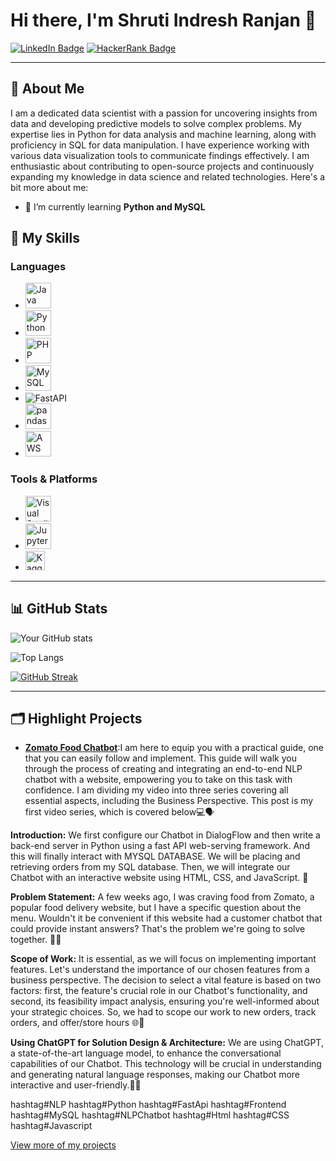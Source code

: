 # Hi there, I'm Shruti Indresh Ranjan 👋

[![LinkedIn Badge](https://img.shields.io/badge/-LinkedIn-0077B5?style=square&logo=LinkedIn&logoColor=white&link=https://www.linkedin.com/in/yourprofile/)](https://www.linkedin.com/in/shruti-ranjan-3b12431b3/)
[![HackerRank Badge](https://img.shields.io/badge/-HackerRank-2EC866?style=square&logo=HackerRank&logoColor=white&link=https://www.hackerrank.com/yourhandle)](https://www.hackerrank.com/profile/shruti834)



---

## 🌟 About Me

I am a dedicated data scientist with a passion for uncovering insights from data and developing predictive models to solve complex problems. My expertise lies in Python for data analysis and machine learning, along with proficiency in SQL for data manipulation. I have experience working with various data visualization tools to communicate findings effectively. I am enthusiastic about contributing to open-source projects and continuously expanding my knowledge in data science and related technologies. Here's a bit more about me:


- 🌱 I’m currently learning **Python and MySQL**

## 🚀 My Skills

### Languages
- <a href="https://www.java.com/" title="Java"><img src="https://github.com/get-icon/geticon/raw/master/icons/java.svg" alt="Java" width="41px" height="41px"></a>
- <a href="https://www.python.org/" title="Python"><img src="https://github.com/get-icon/geticon/raw/master/icons/python.svg" alt="Python" width="41px" height="41px"></a>
- <a href="https://php.net/" title="PHP"><img src="https://github.com/get-icon/geticon/raw/master/icons/php.svg" alt="PHP" width="41px" height="41px"></a>
- <a href="https://dev.mysql.com/" title="MySQL"><img src="https://github.com/get-icon/geticon/raw/master/icons/mysql.svg" alt="MySQL" width="41px" height="41px"></a>
- ![FastAPI](https://img.shields.io/badge/-FastAPI-009688?style=flat-square&logo=fastapi&logoColor=white)
- <a href="https://pandas.pydata.org/" title="pandas"><img src="https://github.com/get-icon/geticon/raw/master/icons/pandas-icon.svg" alt="pandas" width="41px" height="41px"></a>
- <a href="https://aws.amazon.com/" title="AWS"><img src="https://github.com/get-icon/geticon/raw/master/icons/aws.svg" alt="AWS" width="41px" height="41px"></a>




### Tools & Platforms
- <a href="https://code.visualstudio.com/" title="Visual Studio Code"><img src="https://github.com/get-icon/geticon/raw/master/icons/visual-studio-code.svg" alt="Visual Studio Code" width="41px" height="41px"></a>
- <a href="https://jupyter.org/" title="Jupyter">
    <img src="https://github.com/get-icon/geticon/raw/master/icons/jupyter.svg" alt="Jupyter" width="41px" height="41px"> </a>
- <a href="https://www.kaggle.com/yourusername" title="Kaggle">
    <img src="https://upload.wikimedia.org/wikipedia/commons/7/7c/Kaggle_logo.png" alt="Kaggle" width="31px" height="31px"> </a>







---

## 📊 GitHub Stats

![Your GitHub stats](https://github-readme-stats.vercel.app/api?username=ShrutiChrist&show_icons=true&theme=radical)

![Top Langs](https://github-readme-stats.vercel.app/api/top-langs/?username=ShrutiChrist&layout=compact&theme=radical)

[![GitHub Streak](https://github-readme-streak-stats.herokuapp.com/?user=ShrutiChrist&theme=radical)](https://github.com/DenverCoder1/github-readme-streak-stats)




---

## 🗂️ Highlight Projects

- [**Zomato Food Chatbot**](https://github.com/ShrutiChrist/Zomato-FoodChatbot-Major-Project):I am here to equip you with a practical guide, one that you can easily follow and implement. This guide will walk you through the process of creating and integrating an end-to-end NLP chatbot with a website, empowering you to take on this task with confidence. 
I am dividing my video into three series covering all essential aspects, including the Business Perspective. This post is my first video series, which is covered below💻🗣️

**Introduction:**  We first configure our Chatbot in DialogFlow and then write a back-end server in Python using a fast API web-serving framework. And this will finally interact with MYSQL DATABASE. We will be placing and retrieving orders from my SQL database. Then, we will integrate our Chatbot with an interactive website using HTML, CSS, and JavaScript. 📝

**Problem Statement:** A few weeks ago, I was craving food from Zomato, a popular food delivery website, but I have a specific question about the menu. Wouldn't it be convenient if this website had a customer chatbot that could provide instant answers? That's the problem we're going to solve together. 🍔🍕


**Scope of Work:** It is essential, as we will focus on implementing important features. Let's understand the importance of our chosen features from a business perspective. The decision to select a vital feature is based on two factors: first, the feature's crucial role in our Chatbot's functionality, and second, its feasibility impact analysis, ensuring you're well-informed about your strategic choices. So, we had to scope our work to new orders, track orders, and offer/store hours 🌐🤝

**Using ChatGPT for Solution Design & Architecture:** We are using ChatGPT, a state-of-the-art language model, to enhance the conversational capabilities of our Chatbot. This technology will be crucial in understanding and generating natural language responses, making our Chatbot more interactive and user-friendly.🚀🔥

hashtag#NLP hashtag#Python hashtag#FastApi hashtag#Frontend hashtag#MySQL
hashtag#NLPChatbot hashtag#Html hashtag#CSS hashtag#Javascript 


[View more of my projects](https://github.com/ShrutiChrist?tab=repositories)



